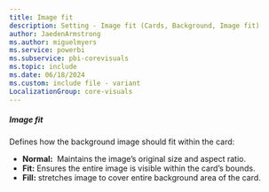 ```yaml
---
title: Image fit
description: Setting - Image fit (Cards, Background, Image fit)
author: JaedenArmstrong
ms.author: miguelmyers
ms.service: powerbi
ms.subservice: pbi-corevisuals
ms.topic: include
ms.date: 06/18/2024
ms.custom: include file - variant
LocalizationGroup: core-visuals
---
```

##### Image fit

Defines how the background image should fit within the card:

- **Normal:**  Maintains the image’s original size and aspect ratio.
- **Fit:** Ensures the entire image is visible within the card’s bounds.
- **Fill:** stretches image to cover entire background area of the card.
